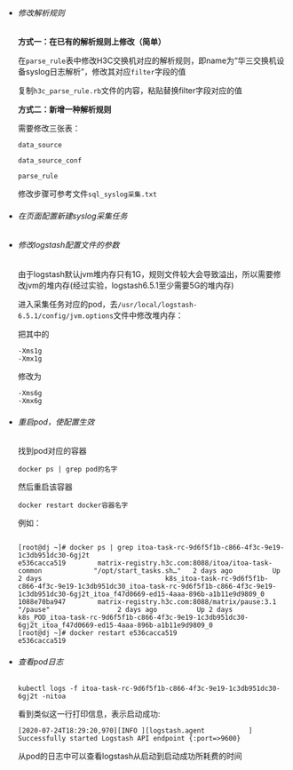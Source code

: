 - ###### 修改解析规则

  **方式一：在已有的解析规则上修改（简单）**

  在`parse_rule`表中修改H3C交换机对应的解析规则，即name为“华三交换机设备syslog日志解析”，修改其对应`filter`字段的值
  
  复制`h3c_parse_rule.rb`文件的内容，粘贴替换filter字段对应的值
  
  **方式二：新增一种解析规则**
  
  需要修改三张表：
  
  `data_source`
  
  `data_source_conf`
  
  `parse_rule`
  
  修改步骤可参考文件`sql_syslog采集.txt`



- ###### 在页面配置新建syslog采集任务



- ###### 修改logstash配置文件的参数

  由于logstash默认jvm堆内存只有1G，规则文件较大会导致溢出，所以需要修改jvm的堆内存(经过实验，logstash6.5.1至少需要5G的堆内存)

  进入采集任务对应的pod，去`/usr/local/logstash-6.5.1/config/jvm.options`文件中修改堆内存：

  把其中的

  ```
  -Xms1g
  -Xmx1g
  ```

  修改为

  ```
  -Xms6g
  -Xmx6g
  ```

  

- ###### 重启pod，使配置生效

  找到pod对应的容器

  `docker ps | grep pod的名字`

  然后重启该容器

  `docker restart docker容器名字`

  例如：

  ```shell
  
  [root@dj ~]# docker ps | grep itoa-task-rc-9d6f5f1b-c866-4f3c-9e19-1c3db951dc30-6gj2t
  e536cacca519        matrix-registry.h3c.com:8088/itoa/itoa-task-common             "/opt/start_tasks.sh…"   2 days ago          Up 2 days                               k8s_itoa-task-rc-9d6f5f1b-c866-4f3c-9e19-1c3db951dc30_itoa-task-rc-9d6f5f1b-c866-4f3c-9e19-1c3db951dc30-6gj2t_itoa_f47d0669-ed15-4aaa-896b-a1b11e9d9809_0
  1088e70ba947        matrix-registry.h3c.com:8088/matrix/pause:3.1                  "/pause"                 2 days ago          Up 2 days                               k8s_POD_itoa-task-rc-9d6f5f1b-c866-4f3c-9e19-1c3db951dc30-6gj2t_itoa_f47d0669-ed15-4aaa-896b-a1b11e9d9809_0
  [root@dj ~]# docker restart e536cacca519
  e536cacca519
  
  ```

  

- ###### 查看pod日志

  `kubectl logs -f itoa-task-rc-9d6f5f1b-c866-4f3c-9e19-1c3db951dc30-6gj2t -nitoa`

  看到类似这一行打印信息，表示启动成功:

  `[2020-07-24T18:29:20,970][INFO ][logstash.agent           ] Successfully started Logstash API endpoint {:port=>9600}`
  
  从pod的日志中可以查看logstash从启动到启动成功所耗费的时间